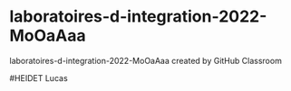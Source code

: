 # laboratoires-d-integration-2022-MoOaAaa
laboratoires-d-integration-2022-MoOaAaa created by GitHub Classroom

#HEIDET Lucas
